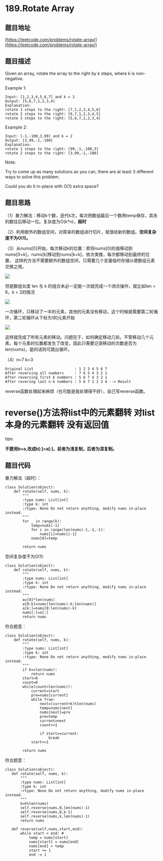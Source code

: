 189.Rotate Array
================

题目地址
--------
[https://leetcode.com/problems/rotate-array/](https://leetcode.com/problems/rotate-array/)

题目描述
--------

Given an array, rotate the array to the right by k steps, where k is non-negative.

Example 1:
```
Input: [1,2,3,4,5,6,7] and k = 3
Output: [5,6,7,1,2,3,4]
Explanation:
rotate 1 steps to the right: [7,1,2,3,4,5,6]
rotate 2 steps to the right: [6,7,1,2,3,4,5]
rotate 3 steps to the right: [5,6,7,1,2,3,4]
```
Example 2:
```
Input: [-1,-100,3,99] and k = 2
Output: [3,99,-1,-100]
Explanation: 
rotate 1 steps to the right: [99,-1,-100,3]
rotate 2 steps to the right: [3,99,-1,-100]
```
Note:

Try to come up as many solutions as you can, there are at least 3 different ways to solve this problem.

Could you do it in-place with O(1) extra space?

题目思路
--------

（1）暴力解法：移动k个数，迭代k次，每次把数组最后一个数用temp保存，其余的数往后移动一位。复杂度为O(k*n)，**超时**

（2）利用额外的数组空间，对原来的数组进行切片，赋值给新的数组。**空间复杂度不为O(1)。**

（3）从nums[0]开始，每次移动k的位置：即将nums[0]的值移动到nums[0+k]，nums[k]移动到nums[k+k]，依次类推，每次都移动到最终的位置，
这样的方法不需要额外的数组空间，只需要几个变量临时存储以便数组元素交换之用。

![](https://assets.leetcode.com/static_assets/media/original_images/189_Rotate_Array.png)

但是数组长度 len 与 k 的组合未必一定能一次就完成一个闭合操作，就比如len = 6，k = 2的情况

![](https://img-blog.csdnimg.cn/20181102200551189.png)

一次循环，只移动了一半的元素，其他的元素没有移动，这个时候就需要第二轮循环，第二轮循环从下标为1的元素开始

![](https://img-blog.csdnimg.cn/20181102200837768.png?x-oss-process=image/watermark,type_ZmFuZ3poZW5naGVpdGk,shadow_10,text_aHR0cHM6Ly9ibG9nLmNzZG4ubmV0L3FxXzI4NTg0ODg5,size_16,color_FFFFFF,t_70)

这样就完成了所有元素的移动。问题在于，如何确定移动几轮。不管移动几个元素，每个元素的位置都发生了改变，因此只需要记录移动的次数是否为len(nums)，是的话则可跳出循环。

（4）n=7 k=3

```
Original List                   : 1 2 3 4 5 6 7
After reversing all numbers     : 7 6 5 4 3 2 1
After reversing first k numbers : 5 6 7 4 3 2 1
After revering last n-k numbers : 5 6 7 1 2 3 4 --> Result
```

reverse函数处理起来麻烦（也可能是我处理得不好），自己写reverse函数。

# reverse()方法将list中的元素翻转 对list本身的元素翻转 没有返回值 

tips:

**不要用b=a,改成b[:]=a[:]，前者为浅复制，后者为深复制。**



题目代码
-------

暴力解法（超时）：

```
class Solution(object):
    def rotate(self, nums, k):
        """
        :type nums: List[int]
        :type k: int
        :rtype: None Do not return anything, modify nums in-place instead.
        """
        for _ in range(k):
            temp=nums[-1]
            for i in range(len(nums)-1,-1,-1):
                nums[i]=nums[i-1]
            nums[0]=temp
        
        return nums
```

空间复杂度不为O(1):

```
class Solution(object):
    def rotate(self, nums, k):
        """
        :type nums: List[int]
        :type k: int
        :rtype: None Do not return anything, modify nums in-place instead.
        """
        a=[0]*len(nums)
        a[0:k]=nums[len(nums)-k:len(nums)]
        a[k:]=nums[0:len(nums)-k]
        nums[:]=a[:]
        return nums
```

符合题意：
```
class Solution(object):
    def rotate(self, nums, k):
        """
        :type nums: List[int]
        :type k: int
        :rtype: None Do not return anything, modify nums in-place instead.
        """
        if k==len(nums):
            return nums
        start=0
        count=0
        while(count<len(nums)):
            current=start
            pre=nums[current]
            while True:
                next=(current+k)%len(nums)
                temp=nums[next]
                nums[next]=pre
                pre=temp
                current=next
                count+=1
                
                if start==current:
                    break
            start+=1
        
        return nums
 ```
 
 符合题意：
 
 ```
 class Solution(object):
    def rotate(self, nums, k):
        """
        :type nums: List[int]
        :type k: int
        :rtype: None Do not return anything, modify nums in-place instead.
        """
        k=k%len(nums)
        self.reverse(nums,0,len(nums)-1)
        self.reverse(nums,0,k-1)
        self.reverse(nums,k,len(nums)-1)
        return nums
        
    def reverse(self,nums,start,end):
        while start < end: #
            temp = nums[start]
            nums[start] = nums[end]
            nums[end] = temp 
            start += 1
            end -= 1
        
```
